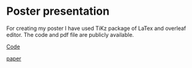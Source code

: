 Poster presentation
==================
For creating my poster I have used 
TiKz package of LaTex and overleaf
editor. The code and pdf file are publicly available.

[Code](https://github.com/SalmaKazemiRashed/Poster.git)


[paper](https://ieeexplore.ieee.org/abstract/document/10822022)
